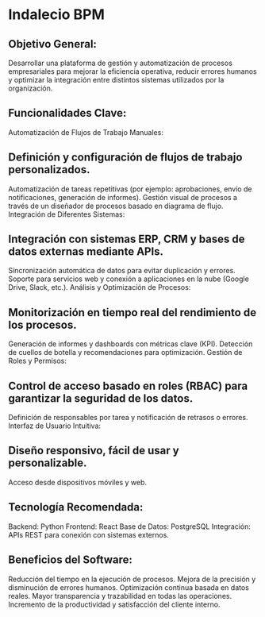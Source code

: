 # Indalecio BPM
## Objetivo General:
Desarrollar una plataforma de gestión y automatización de procesos empresariales para mejorar la eficiencia operativa, reducir errores humanos y optimizar la integración entre distintos sistemas utilizados por la organización.

## Funcionalidades Clave:
Automatización de Flujos de Trabajo Manuales:

## Definición y configuración de flujos de trabajo personalizados.
Automatización de tareas repetitivas (por ejemplo: aprobaciones, envío de notificaciones, generación de informes).
Gestión visual de procesos a través de un diseñador de procesos basado en diagrama de flujo.
Integración de Diferentes Sistemas:

## Integración con sistemas ERP, CRM y bases de datos externas mediante APIs.
Sincronización automática de datos para evitar duplicación y errores.
Soporte para servicios web y conexión a aplicaciones en la nube (Google Drive, Slack, etc.).
Análisis y Optimización de Procesos:

## Monitorización en tiempo real del rendimiento de los procesos.
Generación de informes y dashboards con métricas clave (KPI).
Detección de cuellos de botella y recomendaciones para optimización.
Gestión de Roles y Permisos:

## Control de acceso basado en roles (RBAC) para garantizar la seguridad de los datos.
Definición de responsables por tarea y notificación de retrasos o errores.
Interfaz de Usuario Intuitiva:

## Diseño responsivo, fácil de usar y personalizable.
Acceso desde dispositivos móviles y web.

## Tecnología Recomendada:
Backend: Python
Frontend: React
Base de Datos: PostgreSQL
Integración: APIs REST para conexión con sistemas externos.

## Beneficios del Software:
Reducción del tiempo en la ejecución de procesos.
Mejora de la precisión y disminución de errores humanos.
Optimización continua basada en datos reales.
Mayor transparencia y trazabilidad en todas las operaciones.
Incremento de la productividad y satisfacción del cliente interno.
